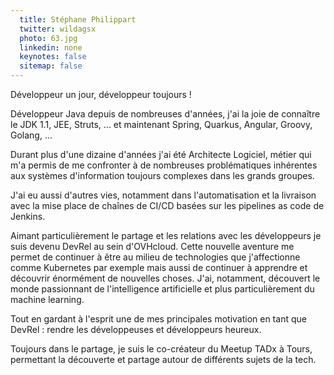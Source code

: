 ```yaml
---
  title: Stéphane Philippart
  twitter: wildagsx
  photo: 63.jpg
  linkedin: none
  keynotes: false
  sitemap: false
---
```

Développeur un jour, développeur toujours !

Développeur Java depuis de nombreuses d'années, j'ai la joie de connaître le JDK 1.1, JEE, Struts, ... et maintenant Spring, Quarkus, Angular, Groovy, Golang, ...

Durant plus d'une dizaine d'années j'ai été Architecte Logiciel, métier qui m'a permis de me confronter à de nombreuses problématiques inhérentes aux systèmes d'information toujours complexes dans les grands groupes.

J'ai eu aussi d'autres vies, notamment dans l'automatisation et la livraison avec la mise place de chaînes de CI/CD basées sur les pipelines as code de Jenkins.

Aimant particulièrement le partage et les relations avec les développeurs je suis devenu DevRel au sein d'OVHcloud. Cette nouvelle aventure me permet de continuer à être au milieu de technologies que j'affectionne comme Kubernetes par exemple mais aussi de continuer à apprendre et découvrir énormément de nouvelles choses. J'ai, notamment, découvert le monde passionnant de l'intelligence artificielle et plus particulièrement du machine learning.

Tout en gardant à l'esprit une de mes principales motivation en tant que DevRel : rendre les développeuses et développeurs heureux.

Toujours dans le partage, je suis le co-créateur du Meetup TADx à Tours, permettant la découverte et partage autour de différents sujets de la tech.
